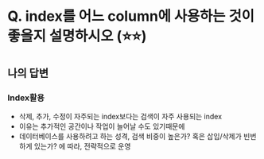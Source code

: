 # Q.  index를 어느 column에 사용하는 것이 좋을지 설명하시오   (⭐⭐)

## 나의 답변

### Index활용
- 삭제, 추가, 수정이 자주되는 index보다는 검색이 자주 사용되는 index
- 이유는 추가적인 공간이나 작업이 늘어날 수도 있기때문에
- 데이터베이스를 사용하려고 하는 성격, 검색 비중이 높은가? 혹은 삽입/삭제가 빈번하게 있는가? 에 따라, 전략적으로 운영
